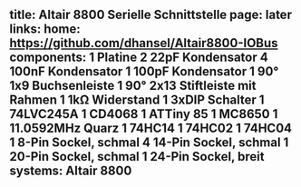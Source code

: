 title: Altair 8800 Serielle Schnittstelle
page: later
links:
    home: https://github.com/dhansel/Altair8800-IOBus
components:
    1 Platine
    2 22pF Kondensator
    4 100nF Kondensator
    1 100pF Kondensator
    1 90° 1x9 Buchsenleiste
    1 90° 2x13 Stiftleiste mit Rahmen
    1 1kΩ Widerstand
    1 3xDIP Schalter
    1 74LVC245A
    1 CD4068
    1 ATTiny 85
    1 MC8650
    1 11.0592MHz Quarz
    1 74HC14
    1 74HC02
    1 74HC04
    1 8-Pin Sockel, schmal
    4 14-Pin Sockel, schmal
    1 20-Pin Sockel, schmal
    1 24-Pin Sockel, breit
systems:
    Altair 8800
---

